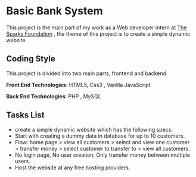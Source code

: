 # Basic Bank System

This project is the main part of my work as a Web developer intern at [The Sparks Foundation](https://www.thesparksfoundationsingapore.org/) , the theme of this project is to create a simple dynamic website 

## Coding Style

This project is divided into two main parts, frontend and backend.

**Front End Technologies**: HTML5, Css3 , Vanilla JavaScript

**Back End Technologies**: PHP , MySQL

## Tasks List

- create a simple dynamic website which has the following specs.
- Start with creating a dummy data in database for up to 10 customers.
- Flow: home page > view all customers  > select and view one customer > transfer money > select customer to transfer to > view all customers.
- No login page, No user creation, Only transfer money between multiple users.
- Host the website at any free hosting providers. 

